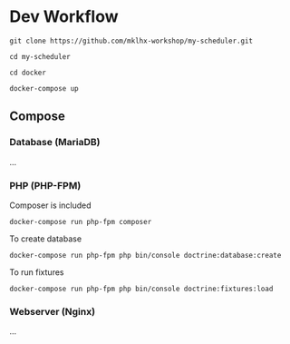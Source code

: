 # Dev Workflow

```shell
git clone https://github.com/mklhx-workshop/my-scheduler.git

cd my-scheduler

cd docker

docker-compose up
```

## Compose

### Database (MariaDB)

...

### PHP (PHP-FPM)

Composer is included

```shell
docker-compose run php-fpm composer 
```

To create database

```
docker-compose run php-fpm php bin/console doctrine:database:create
```

To run fixtures

```shell
docker-compose run php-fpm php bin/console doctrine:fixtures:load
```

### Webserver (Nginx)

...